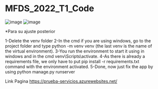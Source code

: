 # MFDS_2022_T1_Code

![image](https://user-images.githubusercontent.com/62306021/200957826-36efd52d-6cbd-4e29-8ace-d0b618708658.png)
![image](https://user-images.githubusercontent.com/62306021/200957895-dea7ebce-b1fc-47b1-a41f-068086f1c4a8.png)


*Para su ajuste posterior

 1-Delete the venv folder
 2-In the cmd if you are using windows, go to the project folder and type python -m venv venv (the last venv is the name of the virtual environment).
 3-You run the environment to start it using in windows and in the cmd venv\Scripts\activate.
 4-As there is already a requirements file, we only have to put pip install -r requirements.txt command with the environment activated.
 5-Done, now just fix the app by using python manage.py runserver 

Link Pagina https://prueba-servicios.azurewebsites.net/

